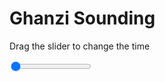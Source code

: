 <h1>Ghanzi Sounding</h1>
<p>Drag the slider to change the time</p>

<div class="slidecontainer">
<input oninput='setImage(this)' class="slider" type="range" min="0" max="6" value="0" step="1" />
<img id='img'/>
</div>

<script>
var img = document.getElementById('img');
var img_array = ['/assets/images/skwt/skd_ghanzi_wrfout_d01_2020-06-19_12:00:00.png',
'/assets/images/skwt/skd_ghanzi_wrfout_d01_2020-06-19_18:00:00.png',
'/assets/images/skwt/skd_ghanzi_wrfout_d01_2020-06-20_00:00:00.png',
'/assets/images/skwt/skd_ghanzi_wrfout_d01_2020-06-20_06:00:00.png',
'/assets/images/skwt/skd_ghanzi_wrfout_d01_2020-06-20_12:00:00.png',
'/assets/images/skwt/skd_ghanzi_wrfout_d01_2020-06-20_18:00:00.png',];
function setImage(obj)
{
        var value = obj.value;
        img.src = img_array[value];

}
</script>
